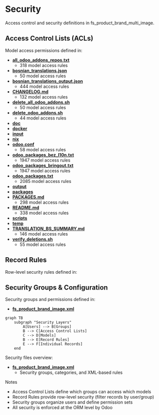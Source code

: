 # Security

Access control and security definitions in fs_product_brand_multi_image.

## Access Control Lists (ACLs)

Model access permissions defined in:
- **[all_odoo_addons_repos.txt](../all_odoo_addons_repos.txt)**
  - 318 model access rules
- **[bosnian_translations.json](../bosnian_translations.json)**
  - 50 model access rules
- **[bosnian_translations_output.json](../bosnian_translations_output.json)**
  - 444 model access rules
- **[CHANGELOG.md](../CHANGELOG.md)**
  - 132 model access rules
- **[delete_all_odoo_addons.sh](../delete_all_odoo_addons.sh)**
  - 50 model access rules
- **[delete_odoo_addons.sh](../delete_odoo_addons.sh)**
  - 44 model access rules
- **[doc](../doc)**
- **[docker](../docker)**
- **[input](../input)**
- **[nix](../nix)**
- **[odoo.conf](../odoo.conf)**
  - 58 model access rules
- **[odoo_packages_bez_l10n.txt](../odoo_packages_bez_l10n.txt)**
  - 1947 model access rules
- **[odoo_packages_bringout.txt](../odoo_packages_bringout.txt)**
  - 1947 model access rules
- **[odoo_packages.txt](../odoo_packages.txt)**
  - 2085 model access rules
- **[output](../output)**
- **[packages](../packages)**
- **[PACKAGES.md](../PACKAGES.md)**
  - 298 model access rules
- **[README.md](../README.md)**
  - 338 model access rules
- **[scripts](../scripts)**
- **[temp](../temp)**
- **[TRANSLATION_BS_SUMMARY.md](../TRANSLATION_BS_SUMMARY.md)**
  - 146 model access rules
- **[verify_deletions.sh](../verify_deletions.sh)**
  - 55 model access rules

## Record Rules

Row-level security rules defined in:

## Security Groups & Configuration

Security groups and permissions defined in:
- **[fs_product_brand_image.xml](../fs_product_brand_multi_image/security/fs_product_brand_image.xml)**

```mermaid
graph TB
    subgraph "Security Layers"
        A[Users] --> B[Groups]
        B --> C[Access Control Lists]
        C --> D[Models]
        B --> E[Record Rules]
        E --> F[Individual Records]
    end
```

Security files overview:
- **[fs_product_brand_image.xml](../fs_product_brand_multi_image/security/fs_product_brand_image.xml)**
  - Security groups, categories, and XML-based rules

Notes
- Access Control Lists define which groups can access which models
- Record Rules provide row-level security (filter records by user/group)
- Security groups organize users and define permission sets
- All security is enforced at the ORM level by Odoo
